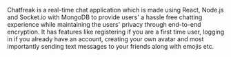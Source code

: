 
Chatfreak is a real-time chat application which is made using React, Node.js and Socket.io with MongoDB to provide users' a hassle free chatting experience while maintaining the users' privacy through end-to-end encryption. It has features like registering if you are a first time user, logging in if you already have an account, creating your own avatar and most importantly sending text messages to your friends along with emojis etc.
